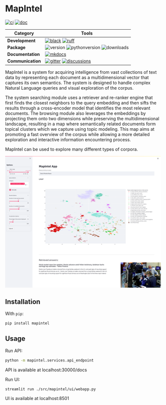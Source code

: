 [black badge]: <https://img.shields.io/badge/%20style-black-000000.svg>
[black]: <https://github.com/psf/black>
[ruff badge]: <https://img.shields.io/endpoint?url=https://raw.githubusercontent.com/charliermarsh/ruff/main/assets/badge/v1.json>
[ruff]: <https://github.com/charliermarsh/ruff>
[mkdocs badge]: <https://img.shields.io/badge/docs-mkdocs%20material-blue.svg?style=flat>
[mkdocs]: <https://squidfunk.github.io/mkdocs-material>
[version badge]: <https://img.shields.io/pypi/v/MapIntel.svg>
[pythonversion badge]: <https://img.shields.io/pypi/pyversions/MapIntel.svg>
[downloads badge]: <https://img.shields.io/pypi/dd/MapIntel>
[gitter]: <https://gitter.im/MapIntel/community>
[gitter badge]: <https://badges.gitter.im/join%20chat.svg>
[discussions]: <https://github.com/NOVA-IMS-Innovation-and-Analytics-Lab/MapIntel/discussions>
[discussions badge]: <https://img.shields.io/github/discussions/NOVA-IMS-Innovation-and-Analytics-Lab/MapIntel>
[ci]: <https://github.com/NOVA-IMS-Innovation-and-Analytics-Lab/MapIntel/actions?query=workflow>
[ci badge]: <https://github.com/NOVA-IMS-Innovation-and-Analytics-Lab/MapIntel/actions/workflows/ci.yml/badge.svg>
[doc]: <https://github.com/NOVA-IMS-Innovation-and-Analytics-Lab/MapIntel/actions?query=workflow>
[doc badge]: <https://github.com/NOVA-IMS-Innovation-and-Analytics-Lab/MapIntel/actions/workflows/doc.yml/badge.svg?branch=master>

# MapIntel

[![ci][ci badge]][ci] [![doc][doc badge]][doc]

| Category          | Tools    |
| ------------------| -------- |
| **Development**   | [![black][black badge]][black] [![ruff][ruff badge]][ruff] |
| **Package**       | ![version][version badge] ![pythonversion][pythonversion badge] ![downloads][downloads badge] |
| **Documentation** | [![mkdocs][mkdocs badge]][mkdocs]|
| **Communication** | [![gitter][gitter badge]][gitter] [![discussions][discussions badge]][discussions] |

MapIntel is a system for acquiring intelligence from vast collections of text data by representing
each document as a multidimensional vector that captures its own semantics. The system is designed
to handle complex Natural Language queries and visual exploration of the corpus.

The system searching module uses a retriever and re-ranker engine that first finds the closest
neighbors to the query embedding and then sifts the results through a cross-encoder model that
identifies the most relevant documents. The browsing module also leverages the embeddings by
projecting them onto two dimensions while preserving the multidimensional landscape, resulting in a
map where semantically related documents form topical clusters which we capture using topic
modeling. This map aims at promoting a fast overview of the corpus while allowing a more detailed
exploration and interactive information encountering process.

MapIntel can be used to explore many different types of corpora.

![MapIntel UI screenshot](./docs/artifacts/ui.png)

## Installation

With `pip`:

```bash
pip install mapintel
```

## Usage

Run API:

```bash
python -m mapintel.services.api_endpoint
```

API is available at localhost:30000/docs

Run UI:

```bash
streamlit run ./src/mapintel/ui/webapp.py
```

UI is available at localhost:8501

